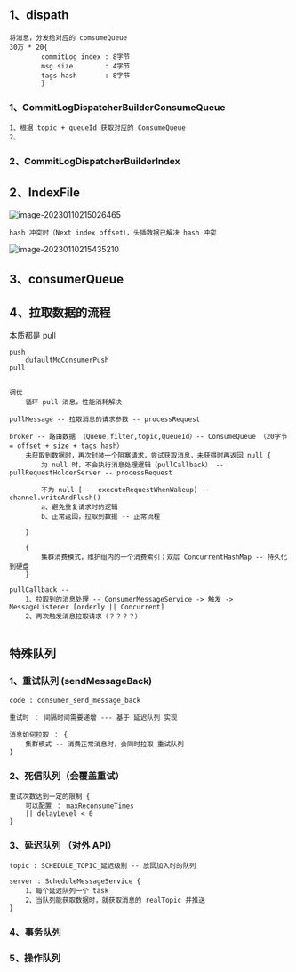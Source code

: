 ## 1、dispath

~~~
将消息，分发给对应的 comsumeQueue
30万 * 20{
		commitLog index : 8字节
		msg size        : 4字节
		tags hash       : 8字节
		}
~~~

### 1、CommitLogDispatcherBuilderConsumeQueue

~~~
1、根据 topic + queueId 获取对应的 ConsumeQueue
2、
~~~

### 2、CommitLogDispatcherBuilderIndex

## 2、IndexFile

![image-20230110215026465](C:\Users\CSB7D0\Desktop\mca\typroImage\image-20230110215026465.png)



~~~
hash 冲突时（Next index offset），头插数据已解决 hash 冲突
~~~



![image-20230110215435210](C:\Users\CSB7D0\Desktop\mca\typroImage\image-20230110215435210.png)

## 3、consumerQueue

## 4、拉取数据的流程

本质都是 pull

~~~
push
	dufaultMqConsumerPush
pull


调优 
	循环 pull 消息，性能消耗解决
~~~

~~~
pullMessage -- 拉取消息的请求参数 -- processRequest

broker -- 路由数据 （Queue,filter,topic,QueueId）-- ConsumeQueue （20字节 = offset + size + tags hash）
	未获取到数据时，再次封装一个阻塞请求，尝试获取消息，未获得时再返回 null {
		为 null 时，不会执行消息处理逻辑（pullCallback） -- pullRequestHolderServer -- processRequest
		
		不为 null [ -- executeRequestWhenWakeup] -- channel.writeAndFlush()
		a、避免重复请求时的逻辑
		b、正常返回，拉取到数据 -- 正常流程
		
	}
	
	{
		集群消费模式，维护组内的一个消费索引；双层 ConcurrentHashMap -- 持久化到硬盘
	}
	
pullCallback -- 
	1、拉取到的消息处理 -- ConsumerMessageService -> 触发 -> MessageListener [orderly || Concurrent]
    2、再次触发消息拉取请求（？？？？）
    

~~~

## 特殊队列

### 1、重试队列 (sendMessageBack)

~~~
code : consumer_send_message_back

重试时 ： 间隔时间需要递增 --- 基于 延迟队列 实现

消息如何拉取 ： {
	集群模式 -- 消费正常消息时，会同时拉取 重试队列
}
~~~



### 2、死信队列（会覆盖重试）

~~~
重试次数达到一定的限制 {
	可以配置 ： maxReconsumeTimes
	|| delayLevel < 0	
}

~~~



### 3、延迟队列 （对外 API）

~~~
topic : SCHEDULE_TOPIC_延迟级别 -- 放回加入时的队列

server : ScheduleMessageService {
	1、每个延迟队列一个 task
	2、当队列能获取数据时，就获取消息的 realTopic 并推送
}
~~~



### 4、事务队列

### 5、操作队列